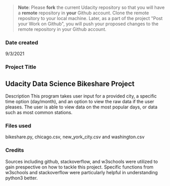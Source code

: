 >**Note**: Please **fork** the current Udacity repository so that you will have a **remote** repository in **your** Github account. Clone the remote repository to your local machine. Later, as a part of the project "Post your Work on Github", you will push your proposed changes to the remote repository in your Github account.

### Date created
9/3/2021
### Project Title
<h2>Udacity Data Science Bikeshare Project</h2>
Description
This program takes user input for a provided city, a specific time option (day/month), and an option to view the raw data if the user pleases. The user is able to view data on the most popular days, or data such as most common stations.  

### Files used
bikeshare.py, chicago.csv, new_york_city.csv and washington.csv
### Credits
Sources including github, stackoverflow, and w3schools were utilized to gain prespective on how to tackle this project. Specific functions from w3schools and stackoverflow were particularly helpful in understanding python3 better.
